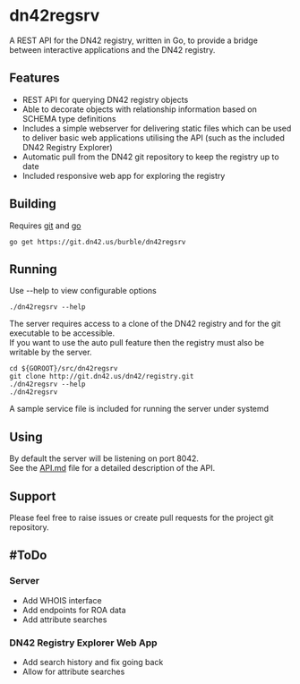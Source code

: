 # dn42regsrv

A REST API for the DN42 registry, written in Go, to provide a bridge between
interactive applications and the DN42 registry.

## Features

- REST API for querying DN42 registry objects
- Able to decorate objects with relationship information based on SCHEMA type definitions
- Includes a simple webserver for delivering static files which can be used to deliver
  basic web applications utilising the API (such as the included DN42 Registry Explorer)
- Automatic pull from the DN42 git repository to keep the registry up to date
- Included responsive web app for exploring the registry

## Building

Requires [git](https://git-scm.com/) and [go](https://golang.org)

```
go get https://git.dn42.us/burble/dn42regsrv
```

## Running

Use --help to view configurable options
```
./dn42regsrv --help
```

The server requires access to a clone of the DN42 registry and for the git executable
to be accessible.  
If you want to use the auto pull feature then the registry must
also be writable by the server.

```
cd ${GOROOT}/src/dn42regsrv
git clone http://git.dn42.us/dn42/registry.git
./dn42regsrv --help
./dn42regsrv
```

A sample service file is included for running the server under systemd

## Using

By default the server will be listening on port 8042.  
See the [API.md](API.md) file for a detailed description of the API.


## Support

Please feel free to raise issues or create pull requests for the project git repository.

## #ToDo

### Server

- Add WHOIS interface
- Add endpoints for ROA data
- Add attribute searches

### DN42 Registry Explorer Web App

- Add search history and fix going back
- Allow for attribute searches

